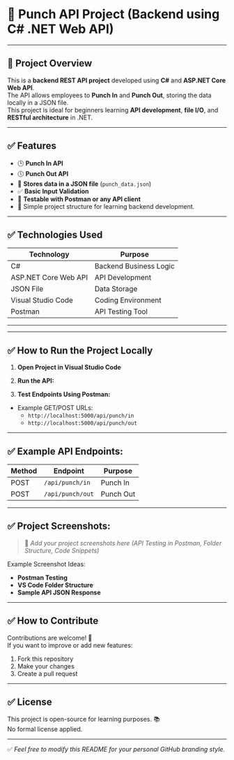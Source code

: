 # 👊 Punch API Project (Backend using C# .NET Web API)

---

## 📌 Project Overview

This is a **backend REST API project** developed using **C#** and **ASP.NET Core Web API**.  
The API allows employees to **Punch In** and **Punch Out**, storing the data locally in a JSON file.  
This project is ideal for beginners learning **API development**, **file I/O**, and **RESTful architecture** in .NET.

---

## ✅ Features

- 🕒 **Punch In API**  
- 🕔 **Punch Out API**  
- 📄 **Stores data in a JSON file** (`punch_data.json`)  
- ✅ **Basic Input Validation**
- 🧪 **Testable with Postman or any API client**
- 📂 Simple project structure for learning backend development.

---

## ✅ Technologies Used

| Technology | Purpose |
|----------- | -------- |
| C# | Backend Business Logic |
| ASP.NET Core Web API | API Development |
| JSON File | Data Storage |
| Visual Studio Code | Coding Environment |
| Postman | API Testing Tool |

---


---

## ✅ How to Run the Project Locally

1. **Open Project in Visual Studio Code**

2. **Run the API:**



3. **Test Endpoints Using Postman:**
- Example GET/POST URLs:
  - `http://localhost:5000/api/punch/in`
  - `http://localhost:5000/api/punch/out`

---

## ✅ Example API Endpoints:

| Method | Endpoint | Purpose |
| ---- | -------- | ---- |
| POST | `/api/punch/in` | Punch In |
| POST | `/api/punch/out` | Punch Out |

---

## ✅ Project Screenshots:

> 📸 _Add your project screenshots here (API Testing in Postman, Folder Structure, Code Snippets)_  

Example Screenshot Ideas:  
- **Postman Testing**  
- **VS Code Folder Structure**  
- **Sample API JSON Response**

---

## ✅ How to Contribute

Contributions are welcome! 🎉  
If you want to improve or add new features:

1. Fork this repository
2. Make your changes
3. Create a pull request

---

## ✅ License

This project is open-source for learning purposes. 📚  
No formal license applied.

---

✅ _Feel free to modify this README for your personal GitHub branding style._




